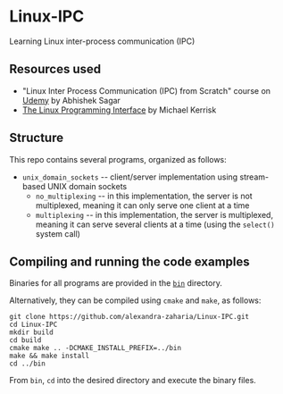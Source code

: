 # Linux-IPC
Learning Linux inter-process communication (IPC)

## Resources used
* "Linux Inter Process Communication (IPC) from Scratch" course on [Udemy](https://www.udemy.com/linuxipc) by Abhishek Sagar
* [The Linux Programming Interface](http://man7.org/tlpi) by Michael Kerrisk

## Structure
This repo contains several programs, organized as follows:

* `unix_domain_sockets` -- client/server implementation using stream-based UNIX domain sockets
  * `no_multiplexing` -- in this implementation, the server is not multiplexed, meaning it can only serve one client at a time
  * `multiplexing` -- in this implementation, the server is multiplexed, meaning it can serve several clients at a time (using the `select()` system call)

## Compiling and running the code examples
Binaries for all programs are provided in the [`bin`](https://github.com/alexandra-zaharia/Linux-IPC/tree/master/bin) directory.

Alternatively, they can be compiled using `cmake` and `make`, as follows:

```
git clone https://github.com/alexandra-zaharia/Linux-IPC.git 
cd Linux-IPC
mkdir build
cd build
cmake make .. -DCMAKE_INSTALL_PREFIX=../bin 
make && make install
cd ../bin
```

From `bin`, `cd` into the desired directory and execute the binary files.
